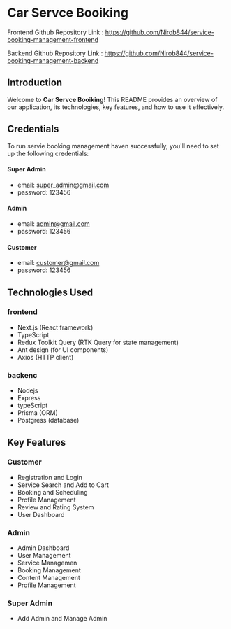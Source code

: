 # Car Servce Booiking



Frontend Github Repository Link : https://github.com/Nirob844/service-booking-management-frontend

Backend Github Repository Link :  https://github.com/Nirob844/service-booking-management-backend


## Introduction
Welcome to **Car Servce Booiking**! This README provides an overview of our application, its technologies, key features, and how to use it effectively.

## Credentials
To run servie booking management haven successfully, you'll need to set up the following credentials:

#### Super Admin

- email: super_admin@gmail.com
- password: 123456

#### Admin

- email: admin@gmail.com
- password: 123456

#### Customer

- email: customer@gmail.com
- password: 123456

## Technologies Used
### frontend
- Next.js (React framework)
- TypeScript
- Redux Toolkit Query (RTK Query for state management)
- Ant design (for UI components)
- Axios (HTTP client)

### backenc
- Nodejs
- Express
- typeScript
- Prisma (ORM)
- Postgress (database)

## Key Features
### Customer
- Registration and Login
- Service Search and Add to Cart
- Booking and Scheduling
- Profile Management
- Review and Rating System
- User Dashboard

### Admin
- Admin Dashboard
- User Management
- Service Managemen
- Booking Management
- Content Management
- Profile Management

### Super Admin
- Add Admin and Manage Admin

  


